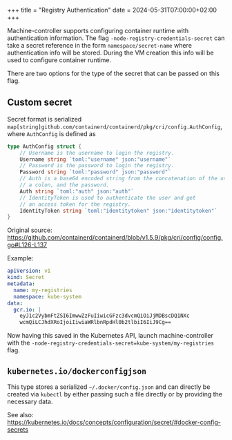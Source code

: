 +++
title = "Registry Authentication"
date = 2024-05-31T07:00:00+02:00
+++

Machine-controller supports configuring container runtime with authentication information. The flag
`-node-registry-credentials-secret` can take a secret reference in the form `namespace/secret-name`
where authentication info will be stored. During the VM creation this info will be used to configure
container runtime.

There are two options for the type of the secret that can be passed on this flag.

## Custom secret

Secret format is serialized `map[string]github.com/containerd/containerd/pkg/cri/config.AuthConfig`,
where `AuthConfig` is defined as

```go
type AuthConfig struct {
	// Username is the username to login the registry.
	Username string `toml:"username" json:"username"`
	// Password is the password to login the registry.
	Password string `toml:"password" json:"password"`
	// Auth is a base64 encoded string from the concatenation of the username,
	// a colon, and the password.
	Auth string `toml:"auth" json:"auth"`
	// IdentityToken is used to authenticate the user and get
	// an access token for the registry.
	IdentityToken string `toml:"identitytoken" json:"identitytoken"`
}
```

Original source: https://github.com/containerd/containerd/blob/v1.5.9/pkg/cri/config/config.go#L126-L137

Example:

```yaml
apiVersion: v1
kind: Secret
metadata:
  name: my-registries
  namespace: kube-system
data:
  gcr.io: |
    eyJ1c2VybmFtZSI6ImwwZzFuIiwicGFzc3dvcmQiOiJjMDBscDQ1NXc
    wcmQiLCJhdXRoIjoiIiwiaWRlbnRpdHl0b2tlbiI6IiJ9Cg==
```

Now having this saved in the Kubernetes API, launch machine-controller with the
`-node-registry-credentials-secret=kube-system/my-registries` flag.

## `kubernetes.io/dockerconfigjson`

This type stores a serialized `~/.docker/config.json` and can directly be created via `kubectl` by
either passing such a file directly or by providing the necessary data.

See also: https://kubernetes.io/docs/concepts/configuration/secret/#docker-config-secrets
